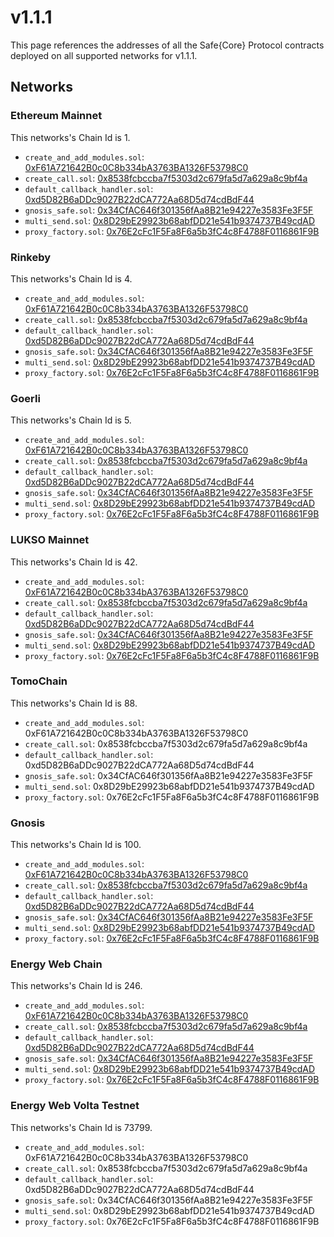# v1.1.1

This page references the addresses of all the Safe\{Core\} Protocol contracts deployed on all supported networks for v1.1.1.

## Networks

### Ethereum Mainnet

This networks's Chain Id is 1.

- `create_and_add_modules.sol`: [0xF61A721642B0c0C8b334bA3763BA1326F53798C0](https://etherscan.io/address/0xF61A721642B0c0C8b334bA3763BA1326F53798C0)
- `create_call.sol`: [0x8538fcbccba7f5303d2c679fa5d7a629a8c9bf4a](https://etherscan.io/address/0x8538fcbccba7f5303d2c679fa5d7a629a8c9bf4a)
- `default_callback_handler.sol`: [0xd5D82B6aDDc9027B22dCA772Aa68D5d74cdBdF44](https://etherscan.io/address/0xd5D82B6aDDc9027B22dCA772Aa68D5d74cdBdF44)
- `gnosis_safe.sol`: [0x34CfAC646f301356fAa8B21e94227e3583Fe3F5F](https://etherscan.io/address/0x34CfAC646f301356fAa8B21e94227e3583Fe3F5F)
- `multi_send.sol`: [0x8D29bE29923b68abfDD21e541b9374737B49cdAD](https://etherscan.io/address/0x8D29bE29923b68abfDD21e541b9374737B49cdAD)
- `proxy_factory.sol`: [0x76E2cFc1F5Fa8F6a5b3fC4c8F4788F0116861F9B](https://etherscan.io/address/0x76E2cFc1F5Fa8F6a5b3fC4c8F4788F0116861F9B)


### Rinkeby

This networks's Chain Id is 4.

- `create_and_add_modules.sol`: [0xF61A721642B0c0C8b334bA3763BA1326F53798C0](https://rinkeby.etherscan.io/address/0xF61A721642B0c0C8b334bA3763BA1326F53798C0)
- `create_call.sol`: [0x8538fcbccba7f5303d2c679fa5d7a629a8c9bf4a](https://rinkeby.etherscan.io/address/0x8538fcbccba7f5303d2c679fa5d7a629a8c9bf4a)
- `default_callback_handler.sol`: [0xd5D82B6aDDc9027B22dCA772Aa68D5d74cdBdF44](https://rinkeby.etherscan.io/address/0xd5D82B6aDDc9027B22dCA772Aa68D5d74cdBdF44)
- `gnosis_safe.sol`: [0x34CfAC646f301356fAa8B21e94227e3583Fe3F5F](https://rinkeby.etherscan.io/address/0x34CfAC646f301356fAa8B21e94227e3583Fe3F5F)
- `multi_send.sol`: [0x8D29bE29923b68abfDD21e541b9374737B49cdAD](https://rinkeby.etherscan.io/address/0x8D29bE29923b68abfDD21e541b9374737B49cdAD)
- `proxy_factory.sol`: [0x76E2cFc1F5Fa8F6a5b3fC4c8F4788F0116861F9B](https://rinkeby.etherscan.io/address/0x76E2cFc1F5Fa8F6a5b3fC4c8F4788F0116861F9B)


### Goerli

This networks's Chain Id is 5.

- `create_and_add_modules.sol`: [0xF61A721642B0c0C8b334bA3763BA1326F53798C0](https://goerli.etherscan.io/address/0xF61A721642B0c0C8b334bA3763BA1326F53798C0)
- `create_call.sol`: [0x8538fcbccba7f5303d2c679fa5d7a629a8c9bf4a](https://goerli.etherscan.io/address/0x8538fcbccba7f5303d2c679fa5d7a629a8c9bf4a)
- `default_callback_handler.sol`: [0xd5D82B6aDDc9027B22dCA772Aa68D5d74cdBdF44](https://goerli.etherscan.io/address/0xd5D82B6aDDc9027B22dCA772Aa68D5d74cdBdF44)
- `gnosis_safe.sol`: [0x34CfAC646f301356fAa8B21e94227e3583Fe3F5F](https://goerli.etherscan.io/address/0x34CfAC646f301356fAa8B21e94227e3583Fe3F5F)
- `multi_send.sol`: [0x8D29bE29923b68abfDD21e541b9374737B49cdAD](https://goerli.etherscan.io/address/0x8D29bE29923b68abfDD21e541b9374737B49cdAD)
- `proxy_factory.sol`: [0x76E2cFc1F5Fa8F6a5b3fC4c8F4788F0116861F9B](https://goerli.etherscan.io/address/0x76E2cFc1F5Fa8F6a5b3fC4c8F4788F0116861F9B)


### LUKSO Mainnet

This networks's Chain Id is 42.

- `create_and_add_modules.sol`: [0xF61A721642B0c0C8b334bA3763BA1326F53798C0](https://explorer.execution.mainnet.lukso.network/address/0xF61A721642B0c0C8b334bA3763BA1326F53798C0)
- `create_call.sol`: [0x8538fcbccba7f5303d2c679fa5d7a629a8c9bf4a](https://explorer.execution.mainnet.lukso.network/address/0x8538fcbccba7f5303d2c679fa5d7a629a8c9bf4a)
- `default_callback_handler.sol`: [0xd5D82B6aDDc9027B22dCA772Aa68D5d74cdBdF44](https://explorer.execution.mainnet.lukso.network/address/0xd5D82B6aDDc9027B22dCA772Aa68D5d74cdBdF44)
- `gnosis_safe.sol`: [0x34CfAC646f301356fAa8B21e94227e3583Fe3F5F](https://explorer.execution.mainnet.lukso.network/address/0x34CfAC646f301356fAa8B21e94227e3583Fe3F5F)
- `multi_send.sol`: [0x8D29bE29923b68abfDD21e541b9374737B49cdAD](https://explorer.execution.mainnet.lukso.network/address/0x8D29bE29923b68abfDD21e541b9374737B49cdAD)
- `proxy_factory.sol`: [0x76E2cFc1F5Fa8F6a5b3fC4c8F4788F0116861F9B](https://explorer.execution.mainnet.lukso.network/address/0x76E2cFc1F5Fa8F6a5b3fC4c8F4788F0116861F9B)


### TomoChain

This networks's Chain Id is 88.

- `create_and_add_modules.sol`: 0xF61A721642B0c0C8b334bA3763BA1326F53798C0
- `create_call.sol`: 0x8538fcbccba7f5303d2c679fa5d7a629a8c9bf4a
- `default_callback_handler.sol`: 0xd5D82B6aDDc9027B22dCA772Aa68D5d74cdBdF44
- `gnosis_safe.sol`: 0x34CfAC646f301356fAa8B21e94227e3583Fe3F5F
- `multi_send.sol`: 0x8D29bE29923b68abfDD21e541b9374737B49cdAD
- `proxy_factory.sol`: 0x76E2cFc1F5Fa8F6a5b3fC4c8F4788F0116861F9B


### Gnosis

This networks's Chain Id is 100.

- `create_and_add_modules.sol`: [0xF61A721642B0c0C8b334bA3763BA1326F53798C0](https://gnosisscan.io/address/0xF61A721642B0c0C8b334bA3763BA1326F53798C0)
- `create_call.sol`: [0x8538fcbccba7f5303d2c679fa5d7a629a8c9bf4a](https://gnosisscan.io/address/0x8538fcbccba7f5303d2c679fa5d7a629a8c9bf4a)
- `default_callback_handler.sol`: [0xd5D82B6aDDc9027B22dCA772Aa68D5d74cdBdF44](https://gnosisscan.io/address/0xd5D82B6aDDc9027B22dCA772Aa68D5d74cdBdF44)
- `gnosis_safe.sol`: [0x34CfAC646f301356fAa8B21e94227e3583Fe3F5F](https://gnosisscan.io/address/0x34CfAC646f301356fAa8B21e94227e3583Fe3F5F)
- `multi_send.sol`: [0x8D29bE29923b68abfDD21e541b9374737B49cdAD](https://gnosisscan.io/address/0x8D29bE29923b68abfDD21e541b9374737B49cdAD)
- `proxy_factory.sol`: [0x76E2cFc1F5Fa8F6a5b3fC4c8F4788F0116861F9B](https://gnosisscan.io/address/0x76E2cFc1F5Fa8F6a5b3fC4c8F4788F0116861F9B)


### Energy Web Chain

This networks's Chain Id is 246.

- `create_and_add_modules.sol`: [0xF61A721642B0c0C8b334bA3763BA1326F53798C0](https://explorer.energyweb.org/address/0xF61A721642B0c0C8b334bA3763BA1326F53798C0)
- `create_call.sol`: [0x8538fcbccba7f5303d2c679fa5d7a629a8c9bf4a](https://explorer.energyweb.org/address/0x8538fcbccba7f5303d2c679fa5d7a629a8c9bf4a)
- `default_callback_handler.sol`: [0xd5D82B6aDDc9027B22dCA772Aa68D5d74cdBdF44](https://explorer.energyweb.org/address/0xd5D82B6aDDc9027B22dCA772Aa68D5d74cdBdF44)
- `gnosis_safe.sol`: [0x34CfAC646f301356fAa8B21e94227e3583Fe3F5F](https://explorer.energyweb.org/address/0x34CfAC646f301356fAa8B21e94227e3583Fe3F5F)
- `multi_send.sol`: [0x8D29bE29923b68abfDD21e541b9374737B49cdAD](https://explorer.energyweb.org/address/0x8D29bE29923b68abfDD21e541b9374737B49cdAD)
- `proxy_factory.sol`: [0x76E2cFc1F5Fa8F6a5b3fC4c8F4788F0116861F9B](https://explorer.energyweb.org/address/0x76E2cFc1F5Fa8F6a5b3fC4c8F4788F0116861F9B)


### Energy Web Volta Testnet

This networks's Chain Id is 73799.

- `create_and_add_modules.sol`: 0xF61A721642B0c0C8b334bA3763BA1326F53798C0
- `create_call.sol`: 0x8538fcbccba7f5303d2c679fa5d7a629a8c9bf4a
- `default_callback_handler.sol`: 0xd5D82B6aDDc9027B22dCA772Aa68D5d74cdBdF44
- `gnosis_safe.sol`: 0x34CfAC646f301356fAa8B21e94227e3583Fe3F5F
- `multi_send.sol`: 0x8D29bE29923b68abfDD21e541b9374737B49cdAD
- `proxy_factory.sol`: 0x76E2cFc1F5Fa8F6a5b3fC4c8F4788F0116861F9B


    